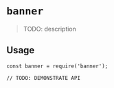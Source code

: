 # `banner`

> TODO: description

## Usage

```
const banner = require('banner');

// TODO: DEMONSTRATE API
```
